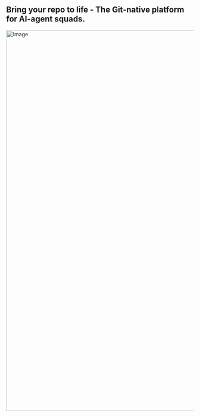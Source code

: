 ## Bring your repo to life - The Git-native platform for AI-agent squads.
<img width="1536" height="1024" alt="Image" src="https://github.com/user-attachments/assets/7effda13-b8ae-4369-a0fe-ce40fcf253c9" />
